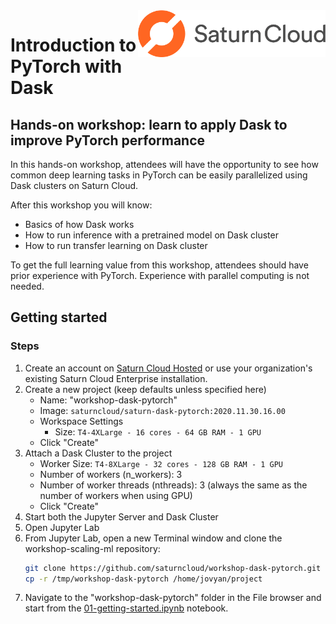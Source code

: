<img style="float: right" src="img/saturn_logo.png" width="300" />

# Introduction to PyTorch with Dask

## Hands-on workshop: learn to apply Dask to improve PyTorch performance

In this hands-on workshop, attendees will have the opportunity to see how common deep learning tasks in PyTorch can be easily parallelized using Dask clusters on Saturn Cloud.

After this workshop you will know:
- Basics of how Dask works
- How to run inference with a pretrained model on Dask cluster
- How to run transfer learning on Dask cluster

To get the full learning value from this workshop, attendees should have prior experience with PyTorch. Experience with parallel computing is not needed.

## Getting started

### Steps

1. Create an account on [Saturn Cloud Hosted](https://accounts.community.saturnenterprise.io/register) or use your organization's existing Saturn Cloud Enterprise installation. 
1. Create a new project (keep defaults unless specified here)
    - Name: "workshop-dask-pytorch"
    - Image: `saturncloud/saturn-dask-pytorch:2020.11.30.16.00`
    - Workspace Settings
        - Size: `T4-4XLarge - 16 cores - 64 GB RAM - 1 GPU`
    - Click "Create"
1. Attach a Dask Cluster to the project
    - Worker Size: `T4-8XLarge - 32 cores - 128 GB RAM - 1 GPU`
    - Number of workers (n_workers): 3
    - Number of worker threads (nthreads): 3 (always the same as the number of workers when using GPU)
    - Click "Create"
1. Start both the Jupyter Server and Dask Cluster
1. Open Jupyter Lab
1. From Jupyter Lab, open a new Terminal window and clone the workshop-scaling-ml repository:
    ```bash
    git clone https://github.com/saturncloud/workshop-dask-pytorch.git /tmp/workshop-dask-pytorch
    cp -r /tmp/workshop-dask-pytorch /home/jovyan/project
    ```
1. Navigate to the "workshop-dask-pytorch" folder in the File browser and start from the [01-getting-started.ipynb](01-getting-started.ipynb) notebook.


<!-- ### Screenshots

The project from the Saturn UI should look something like this:

![project](img/project.png)

JupyterLab should look like this:

![jupyterlab](img/jupyterlab.png) -->
